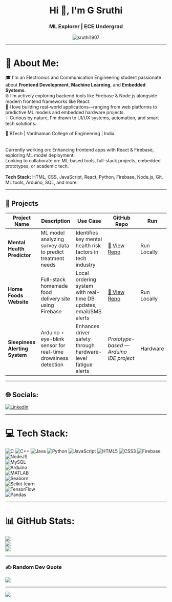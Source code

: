 <h1 align="center">Hi 👋, I'm G Sruthi</h1>
<h3 align="center">ML Explorer | ECE Undergrad</h3>

<p align="center">
  <img src="https://komarev.com/ghpvc/?username=sruthi1907&label=Profile%20views&color=0e75b6&style=flat" alt="sruthi1907" />
</p>

---

# 💫 About Me:

🎓 I'm an Electronics and Communication Engineering student passionate about **Frontend Development**, **Machine Learning**, and **Embedded Systems**.  
🌐 I’m actively exploring backend tools like Firebase & Node.js alongside modern frontend frameworks like React.  
🧠 I love building real-world applications—ranging from web platforms to predictive ML models and embedded hardware projects.  
💡 Curious by nature, I'm drawn to UI/UX systems, automation, and smart tech solutions.

📍 BTech | Vardhaman College of Engineering | India  
<br><br>
Currently working on: Enhancing frontend apps with React & Firebase, exploring ML model deployment.<br>
Looking to collaborate on: ML-based tools, full-stack projects, embedded prototypes, or academic tech.  
<br>
**Tech Stack:** HTML, CSS, JavaScript, React, Python, Firebase, Node.js, Git, ML tools, Arduino, SQL, and more.

---

## 🚀 Projects

| Project Name               | Description                                                              | Use Case                                                              | GitHub Repo                                                                                      | Run |
|----------------------------|--------------------------------------------------------------------------|-----------------------------------------------------------------------|---------------------------------------------------------------------------------------------------|-----|
| **Mental Health Predictor** | ML model analyzing survey data to predict treatment needs               | Identifies key mental health risk factors in tech industry            | [🔗 View Repo](https://github.com/Sruthi1907/MentalHealthPredictor)                              | Run Locally |
| **Home Foods Website**     | Full-stack homemade food delivery site using Firebase                    | Local ordering system with real-time DB updates, email/SMS alerts     |  [🔗 View Repo](https://github.com/Sruthi1907/Home-Foods)                            | Run Locally |
| **Sleepiness Alerting System** | Arduino + eye-blink sensor for real-time drowsiness detection       | Enhances driver safety through hardware-level fatigue alerts          | *Prototype-based — Arduino IDE project*                                                          | Hardware |

---

## 🌐 Socials:

[![LinkedIn](https://img.shields.io/badge/LinkedIn-%230077B5.svg?logo=linkedin&logoColor=white)](https://linkedin.com/in/g-sruthi-925a5b256)

---

# 💻 Tech Stack:

![C](https://img.shields.io/badge/c-%2300599C.svg?style=for-the-badge&logo=c&logoColor=white) 
![C++](https://img.shields.io/badge/c++-%2300599C.svg?style=for-the-badge&logo=c%2B%2B&logoColor=white) 
![Java](https://img.shields.io/badge/java-%23ED8B00.svg?style=for-the-badge&logo=java&logoColor=white) 
![Python](https://img.shields.io/badge/python-3670A0?style=for-the-badge&logo=python&logoColor=ffdd54) 
![JavaScript](https://img.shields.io/badge/javascript-%23323330.svg?style=for-the-badge&logo=javascript&logoColor=%23F7DF1E) 
![HTML5](https://img.shields.io/badge/html5-%23E34F26.svg?style=for-the-badge&logo=html5&logoColor=white) 
![CSS3](https://img.shields.io/badge/css3-%231572B6.svg?style=for-the-badge&logo=css3&logoColor=white) 
![Firebase](https://img.shields.io/badge/firebase-a08021?style=for-the-badge&logo=firebase&logoColor=ffcd34) 
![NodeJS](https://img.shields.io/badge/node.js-%2343853D.svg?style=for-the-badge&logo=node.js&logoColor=white)  
![MySQL](https://img.shields.io/badge/mysql-4479A1.svg?style=for-the-badge&logo=mysql&logoColor=white)  
![Arduino](https://img.shields.io/badge/Arduino-00979D.svg?style=for-the-badge&logo=Arduino&logoColor=white)  
![MATLAB](https://img.shields.io/badge/MATLAB-0076A8?style=for-the-badge&logo=MathWorks&logoColor=white)  
![Seaborn](https://img.shields.io/badge/seaborn-005571.svg?style=for-the-badge&logoColor=white)  
![Scikit-learn](https://img.shields.io/badge/scikit--learn-%23F7931E.svg?style=for-the-badge&logo=scikit-learn&logoColor=white)  
![TensorFlow](https://img.shields.io/badge/TensorFlow-FF6F00.svg?style=for-the-badge&logo=tensorflow&logoColor=white)  
![Pandas](https://img.shields.io/badge/pandas-%23150458.svg?style=for-the-badge&logo=pandas&logoColor=white)

---

# 📊 GitHub Stats:

![](https://github-readme-stats.vercel.app/api?username=sruthi1907&theme=tokyonight&hide_border=false&include_all_commits=true&count_private=true)<br/>
![](https://github-readme-streak-stats.herokuapp.com/?user=sruthi1907&theme=tokyonight&hide_border=false)<br/>
![](https://github-readme-stats.vercel.app/api/top-langs/?username=sruthi1907&theme=tokyonight&hide_border=false&layout=compact)

---

### ✍️ Random Dev Quote

![](https://quotes-github-readme.vercel.app/api?type=horizontal&theme=merko)

---

[![](https://visitcount.itsvg.in/api?id=sruthi1907&icon=0&color=0)](https://visitcount.itsvg.in)

<!-- Generated using a custom markdown template inspired by GPRM -->
